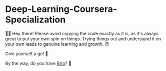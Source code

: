 # Deep-Learning-Coursera-Specialization

🚫📝 Hey there! Please avoid copying the code exactly as it is, as it's always great to put your own spin on things. 
Trying things out and understand it on your own leads to genuine learning and growth. 😉 

Give yourself a go! 💪

By the way, do you have [Brio](https://www.youtube.com/watch?v=vagjXnjqeas)? 👀
